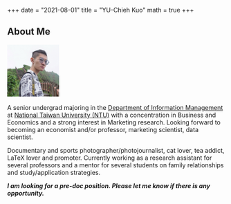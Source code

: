 
+++
date = "2021-08-01"
title = "YU-Chieh Kuo"
math = true
+++


## About Me

<img src = "/photo.jpg" width = "120" figure class = "avatar" />
<!--
{{< figure class="avatar" src="/photo.jpg" alt="photo">}}
-->

<!--<div style='text-align: justify; font-size: 16pt;'> -->
A senior undergrad majoring in the [Department of Information Management](https://management.ntu.edu.tw/en/IM)
at [National Taiwan University (NTU)](https://www.ntu.edu.tw/english/)
with a concentration
in Business and Economics and a strong interest in Marketing research.
Looking forward to becoming an economist and/or professor, marketing scientist, data scientist.

Documentary and sports photographer/photojournalist, cat lover, tea addict, LaTeX lover and promoter.
Currently working as a research
assistant for several professors and a mentor for several students on family relationships
and study/application strategies.

***I am looking for a pre-doc position. Please let me know if there is any opportunity.***
